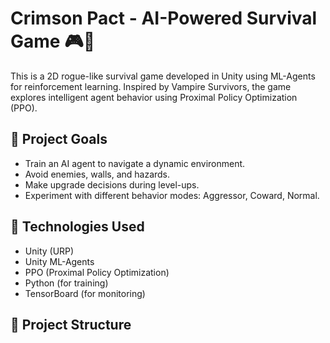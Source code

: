 # Crimson Pact - AI-Powered Survival Game 🎮🧠

This is a 2D rogue-like survival game developed in Unity using ML-Agents for reinforcement learning. Inspired by Vampire Survivors, the game explores intelligent agent behavior using Proximal Policy Optimization (PPO).

## 🎯 Project Goals

- Train an AI agent to navigate a dynamic environment.
- Avoid enemies, walls, and hazards.
- Make upgrade decisions during level-ups.
- Experiment with different behavior modes: Aggressor, Coward, Normal.

## 🧠 Technologies Used

- Unity (URP)
- Unity ML-Agents
- PPO (Proximal Policy Optimization)
- Python (for training)
- TensorBoard (for monitoring)

## 📁 Project Structure
